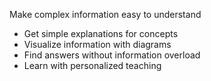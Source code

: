 Make complex information easy to understand

- Get simple explanations for concepts
- Visualize information with diagrams
- Find answers without information overload
- Learn with personalized teaching
